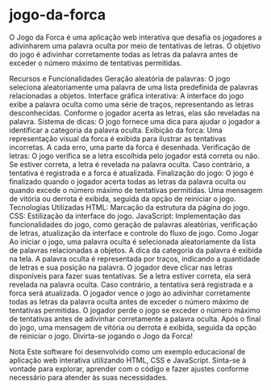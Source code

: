 # jogo-da-forca

O Jogo da Forca é uma aplicação web interativa que desafia os jogadores a adivinharem uma palavra oculta por meio de tentativas de letras. O objetivo do jogo é adivinhar corretamente todas as letras da palavra antes de exceder o número máximo de tentativas permitidas.

Recursos e Funcionalidades
Geração aleatória de palavras: O jogo seleciona aleatoriamente uma palavra de uma lista predefinida de palavras relacionadas a objetos.
Interface gráfica interativa: A interface do jogo exibe a palavra oculta como uma série de traços, representando as letras desconhecidas. Conforme o jogador acerta as letras, elas são reveladas na palavra.
Sistema de dicas: O jogo fornece uma dica para ajudar o jogador a identificar a categoria da palavra oculta.
Exibição da forca: Uma representação visual da forca é exibida para ilustrar as tentativas incorretas. A cada erro, uma parte da forca é desenhada.
Verificação de letras: O jogo verifica se a letra escolhida pelo jogador está correta ou não. Se estiver correta, a letra é revelada na palavra oculta. Caso contrário, a tentativa é registrada e a forca é atualizada.
Finalização do jogo: O jogo é finalizado quando o jogador acerta todas as letras da palavra oculta ou quando excede o número máximo de tentativas permitidas. Uma mensagem de vitória ou derrota é exibida, seguida da opção de reiniciar o jogo.
Tecnologias Utilizadas
HTML: Marcação da estrutura da página do jogo.
CSS: Estilização da interface do jogo.
JavaScript: Implementação das funcionalidades do jogo, como geração de palavras aleatórias, verificação de letras, atualização da interface e controle do fluxo de jogo.
Como Jogar
Ao iniciar o jogo, uma palavra oculta é selecionada aleatoriamente da lista de palavras relacionadas a objetos.
A dica da categoria da palavra é exibida na tela.
A palavra oculta é representada por traços, indicando a quantidade de letras e sua posição na palavra.
O jogador deve clicar nas letras disponíveis para fazer suas tentativas.
Se a letra estiver correta, ela será revelada na palavra oculta. Caso contrário, a tentativa será registrada e a forca será atualizada.
O jogador vence o jogo ao adivinhar corretamente todas as letras da palavra oculta antes de exceder o número máximo de tentativas permitidas.
O jogador perde o jogo se exceder o número máximo de tentativas antes de adivinhar corretamente a palavra oculta.
Após o final do jogo, uma mensagem de vitória ou derrota é exibida, seguida da opção de reiniciar o jogo.
Divirta-se jogando o Jogo da Forca!

Nota
Este software foi desenvolvido como um exemplo educacional de aplicação web interativa utilizando HTML, CSS e JavaScript. Sinta-se à vontade para explorar, aprender com o código e fazer ajustes conforme necessário para atender às suas necessidades.
